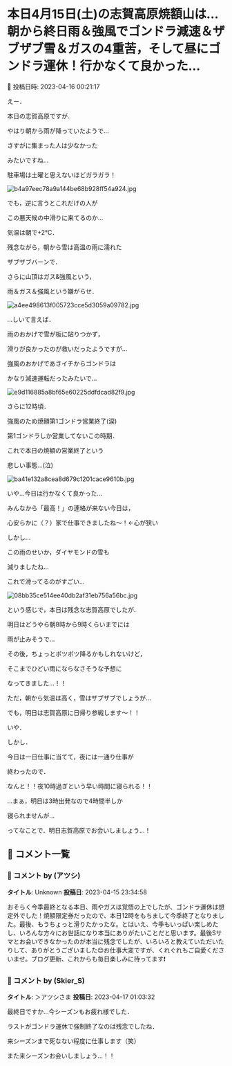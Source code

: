 # 本日4月15日(土)の志賀高原焼額山は…朝から終日雨＆強風でゴンドラ減速＆ザブザブ雪＆ガスの4重苦，そして昼にゴンドラ運休！行かなくて良かった…

📅 投稿日時: 2023-04-16 00:21:17

えー．


本日の志賀高原ですが．


やはり朝から雨が降っていたようで…


さすがに集まった人は少なかった


みたいですね…


駐車場は土曜と思えないほどガラガラ！




![b4a97eec78a9a144be68b928ff54a924.jpg](images/b4a97eec78a9a144be68b928ff54a924.jpg)







でも，逆に言うとこれだけの人が


この悪天候の中滑りに来てるのか…





気温は朝で+2℃．


残念ながら，朝から雪は高温の雨に濡れた


ザブザブバーンで．


さらに山頂はガス&強風という，


雨＆ガス＆強風という嫌がらせ．




![a4ee498613f005723cce5d3059a09782.jpg](images/a4ee498613f005723cce5d3059a09782.jpg)







…しいて言えば．


雨のおかげで雪が板に貼りつかず，


滑りが良かったのが救いだったようですが…





強風のおかげであさイチからゴンドラは


かなり減速運転だったみたいで…




![e9d116885a8bf65e60225ddfdcad82f9.jpg](images/e9d116885a8bf65e60225ddfdcad82f9.jpg)







さらに12時頃．


強風のため焼額第1ゴンドラ営業終了(涙)


第1ゴンドラしか営業してないこの時期．


これで本日の焼額の営業終了という


悲しい事態…(泣)




![ba41e132a8cea8d679c1201cace9610b.jpg](images/ba41e132a8cea8d679c1201cace9610b.jpg)







いや…今日は行かなくて良かった…


みんなから「最高！」の連絡が来ない今日は，


心安らかに（？）家で仕事できましたね～！←心が狭い





しかし…


この雨のせいか，ダイヤモンドの雪も


減りましたね…


これで滑ってるのがすごい…




![08bb35ce514ee40db2af31eb756a56bc.jpg](images/08bb35ce514ee40db2af31eb756a56bc.jpg)







という感じで，本日は残念な志賀高原でしたが．


明日はどうやら朝8時から9時くらいまでには


雨が止みそうで…


その後，ちょっとポツポツ降るかもしれないけど，


そこまでひどい雨にならなさそうな予想に


なってきました…！！


ただ，朝から気温は高く，雪はザブザブでしょうが…





でも，明日は志賀高原に日帰り参戦します～！！





いや．


しかし．


今日は一日仕事に当てて，夜には一通り仕事が


終わったので．


なんと！！夜10時過ぎという早い時間に寝られる！！


…まぁ，明日は3時出発なので4時間半しか


寝られませんが…





ってなことで．明日志賀高原でお会いしましょう…！

## 💬 コメント一覧

### 💬 コメント by (アツシ)
**タイトル**: Unknown
**投稿日**: 2023-04-15 23:34:58

おそらく今季最終となる本日、雨やガスは覚悟の上でしたが、ゴンドラ運休は想定外でした！焼額限定券だったので、本日12時をもちまして今季終了となりました。最後、もうちょっと滑りたかったな。とはいえ、今季もいっぱい楽しめたし、いろんな方々にお世話になり本当にありがたいことだと思います。最後Sサマとお会いできなかったのが本当に残念でしたが、いろいろと教えていただいたりして、ありがとうございました😊お仕事大変ですが、くれぐれもご自愛くださいませ。ブログ更新、これからも毎日楽しみに待ってます❗️

### 💬 コメント by (Skier_S)
**タイトル**: ＞アツシさま
**投稿日**: 2023-04-17 01:03:32

最終日ですか…今シーズンもお疲れ様でした．

ラストがゴンドラ運休で強制終了なのは残念でしたね．

来シーズンまで死なない程度に仕事します（笑）

また来シーズンお会いしましょう…！！

